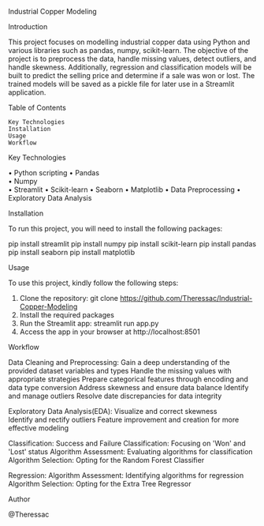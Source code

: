 Industrial Copper Modeling

Introduction

This project focuses on modelling industrial copper data using Python and various libraries such as pandas, numpy, scikit-learn. The objective of the project is to preprocess the data, handle missing values, detect outliers, and handle skewness. Additionally, regression and classification models will be built to predict the selling price and determine if a sale was won or lost. The trained models will be saved as a pickle file for later use in a Streamlit application.

Table of Contents

    Key Technologies
    Installation
    Usage
    Workflow

Key Technologies

  • Python scripting 
  • Pandas  
  • Numpy  
  • Streamlit 
  • Scikit-learn 
  • Seaborn 
  • Matplotlib
  • Data Preprocessing
  • Exploratory Data Analysis

Installation

To run this project, you will need to install the following packages:

  pip install streamlit 
  pip install numpy 
  pip install scikit-learn 
  pip install pandas 
  pip install seaborn
  pip install matplotlib

Usage

To use this project, kindly follow the following steps:

1.	Clone the repository: git clone https://github.com/Theressac/Industrial-Copper-Modeling
2.	Install the required packages
3.	Run the Streamlit app: streamlit run app.py
4.	Access the app in your browser at http://localhost:8501

Workflow

Data Cleaning and Preprocessing:
  Gain a deep understanding of the provided dataset variables and types
  Handle the missing values with appropriate strategies
  Prepare categorical features through encoding and data type conversion
  Address skewness and ensure data balance
  Identify and manage outliers
  Resolve date discrepancies for data integrity

Exploratory Data Analysis(EDA):
  Visualize and correct skewness           
  Identify and rectify outliers
  Feature improvement and creation for more effective modeling

Classification:
    Success and Failure Classification: Focusing on 'Won' and 'Lost' status
    Algorithm Assessment: Evaluating algorithms for classification
    Algorithm Selection: Opting for the Random Forest Classifier

Regression:
    Algorithm Assessment: Identifying algorithms for regression
    Algorithm Selection: Opting for the Extra Tree Regressor

Author

@Theressac
